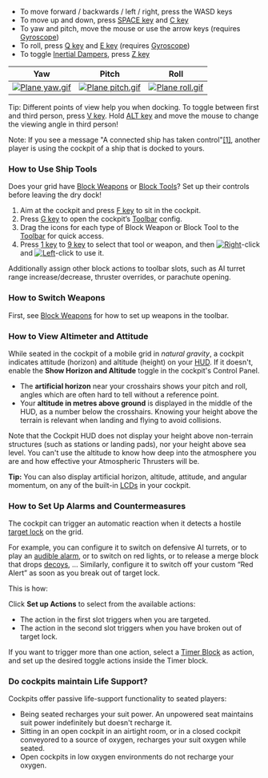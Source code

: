 *   To move forward / backwards / left / right, press the WASD keys
*   To move up and down, press [SPACE key](https://spaceengineers.wiki.gg/wiki/Key_Bindings "Key Bindings") and [C key](https://spaceengineers.wiki.gg/wiki/Key_Bindings "Key Bindings")
*   To yaw and pitch, move the mouse or use the arrow keys (requires [Gyroscope](https://spaceengineers.wiki.gg/wiki/Gyroscope "Gyroscope"))
*   To roll, press [Q key](https://spaceengineers.wiki.gg/wiki/Key_Bindings "Key Bindings") and [E key](https://spaceengineers.wiki.gg/wiki/Key_Bindings "Key Bindings") (requires [Gyroscope](https://spaceengineers.wiki.gg/wiki/Gyroscope "Gyroscope"))
*   To toggle [Inertial Dampers](https://spaceengineers.wiki.gg/wiki/Inertial_Dampers "Inertial Dampers"), press [Z key](https://spaceengineers.wiki.gg/wiki/Key_Bindings "Key Bindings")

| Yaw | Pitch | Roll |
| --- | --- | --- |
| [![Plane yaw.gif](https://spaceengineers.wiki.gg/images/Plane_yaw.gif?6f357e)](https://spaceengineers.wiki.gg/wiki/File:Plane_yaw.gif) | [![Plane pitch.gif](https://spaceengineers.wiki.gg/images/Plane_pitch.gif?870e76)](https://spaceengineers.wiki.gg/wiki/File:Plane_pitch.gif) | [![Plane roll.gif](https://spaceengineers.wiki.gg/images/Plane_roll.gif?fbe572)](https://spaceengineers.wiki.gg/wiki/File:Plane_roll.gif) |

Tip: Different points of view help you when docking. To toggle between first and third person, press [V key](https://spaceengineers.wiki.gg/wiki/Key_Bindings "Key Bindings"). Hold [ALT key](https://spaceengineers.wiki.gg/wiki/Key_Bindings "Key Bindings") and move the mouse to change the viewing angle in third person!

Note: If you see a message "A connected ship has taken control"[\[1\]](#cite_note-1), another player is using the cockpit of a ship that is docked to yours.

### How to Use Ship Tools

Does your grid have [Block Weapons](https://spaceengineers.wiki.gg/wiki/Block_Weapons "Block Weapons") or [Block Tools](https://spaceengineers.wiki.gg/wiki/Block_Tools "Block Tools")? Set up their controls before leaving the dry dock!

1.  Aim at the cockpit and press [F key](https://spaceengineers.wiki.gg/wiki/Key_Bindings "Key Bindings") to sit in the cockpit.
2.  Press [G key](https://spaceengineers.wiki.gg/wiki/Key_Bindings "Key Bindings") to open the cockpit’s [Toolbar](https://spaceengineers.wiki.gg/wiki/Toolbar "Toolbar") config.
3.  Drag the icons for each type of Block Weapon or Block Tool to the [Toolbar](https://spaceengineers.wiki.gg/wiki/Toolbar "Toolbar") for quick access.
4.  Press [1 key](https://spaceengineers.wiki.gg/wiki/Key_Bindings "Key Bindings") to [9 key](https://spaceengineers.wiki.gg/wiki/Key_Bindings "Key Bindings") to select that tool or weapon, and then [![Right](https://commons.wiki.gg/images/thumb/Keyboard_White_Mouse_Right.png/20px-Keyboard_White_Mouse_Right.png?3581de)](https://spaceengineers.wiki.gg/wiki/File:Keyboard_White_Mouse_Right.png "Right")\-click and [![Left](https://commons.wiki.gg/images/thumb/Keyboard_White_Mouse_Left.png/20px-Keyboard_White_Mouse_Left.png?c1a406)](https://spaceengineers.wiki.gg/wiki/File:Keyboard_White_Mouse_Left.png "Left")\-click to use it.

Additionally assign other block actions to toolbar slots, such as AI turret range increase/decrease, thruster overrides, or parachute opening.

### How to Switch Weapons

First, see [Block Weapons](https://spaceengineers.wiki.gg/wiki/Block_Weapons "Block Weapons") for how to set up weapons in the toolbar.

### How to View Altimeter and Attitude

While seated in the cockpit of a mobile grid in _natural gravity_, a cockpit indicates attitude (horizon) and altitude (height) on your [HUD](https://spaceengineers.wiki.gg/wiki/HUD "HUD"). If it doesn't, enable the **Show Horizon and Altitude** toggle in the cockpit's Control Panel.

*   The **artificial horizon** near your crosshairs shows your pitch and roll, angles which are often hard to tell without a reference point.
*   Your **altitude in metres above ground** is displayed in the middle of the HUD, as a number below the crosshairs. Knowing your height above the terrain is relevant when landing and flying to avoid collisions.

Note that the Cockpit HUD does not display your height above non-terrain structures (such as stations or landing pads), nor your height above sea level. You can't use the altitude to know how deep into the atmosphere you are and how effective your Atmospheric Thrusters will be.

**Tip:** You can also display artificial horizon, altitude, attitude, and angular momentum, on any of the built-in [LCDs](https://spaceengineers.wiki.gg/wiki/LCD_Surface_Options "LCD Surface Options") in your cockpit.

### How to Set Up Alarms and Countermeasures

The cockpit can trigger an automatic reaction when it detects a hostile [target lock](https://spaceengineers.wiki.gg/wiki/Target_Locking "Target Locking") on the grid.

For example, you can configure it to switch on defensive AI turrets, or to play an [audible alarm](https://spaceengineers.wiki.gg/wiki/Sound_Block "Sound Block"), or to switch on red lights, or to release a merge block that drops [decoys](https://spaceengineers.wiki.gg/wiki/Decoy "Decoy"), ... Similarly, configure it to switch off your custom “Red Alert” as soon as you break out of target lock.

This is how:

Click **Set up Actions** to select from the available actions:

*   The action in the first slot triggers when you are targeted.
*   The action in the second slot triggers when you have broken out of target lock.

If you want to trigger more than one action, select a [Timer Block](https://spaceengineers.wiki.gg/wiki/Timer_Block "Timer Block") as action, and set up the desired toggle actions inside the Timer block.

### Do cockpits maintain Life Support?

Cockpits offer passive life-support functionality to seated players:

*   Being seated recharges your suit power. An unpowered seat maintains suit power indefinitely but doesn't recharge it.
*   Sitting in an open cockpit in an airtight room, or in a closed cockpit conveyored to a source of oxygen, recharges your suit oxygen while seated.
*   Open cockpits in low oxygen environments do not recharge your oxygen.
